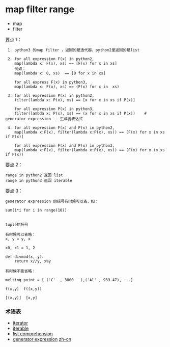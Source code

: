 # map filter range

 - map
 - filter

 
 要点 1：
 
     1. python3 的map filter ，返回的是迭代器，python2里返回的是list
     
     2. for all expression F(x) in python2, 
        map(lambda x: F(x), xs) == [F(x) for x in xs]
        例如：
        map(lambda x: 0, xs)  == [0 for x in xs]
        
        for all express F(x) in python3,
        map(lambda x: F(x), xs) == (F(x) for x in  xs)
        
     3. for all expression P(x) in python2, 
        filter(lambda x: P(x), xs) == [x for x in xs if P(x)] 
        
        for all expression P(x) in python3, 
        filter(lambda x: P(x), xs) == (x for x in xs if P(x))    # generator expression -- 生成器表达式
        
     4. for all expression F(x) and P(x) in python2,
        map(lambda x:F(x), filter(lambda x:P(x), xs)) == [F(x) for x in xs if P(x)]
        
        for all expression F(x) and P(x) in python3,
        map(lambda x:F(x), filter(lambda x:P(x), xs)) == (F(x) for x in xs if P(x))
        

要点 2：

    range in python2 返回 list
    range in python3 返回 iterable
    
要点 3：

    generator expression 的括号有时候可以省，如：
        
    sum(i*i for i in range(10)) 
    
    
    tuple的括号
    
    有时候可以省略：
    x, y = y, x
    
    x0, x1 = 1, 2

    def divmod(x, y):
        return x//y, x%y
           
    有时候不能省略：
    
    melting_point = [ ('C'  , 3800   ),('Al' , 933.47), ...]   
    
    f(x,y)  f((x,y))    
    
    [(x,y)]  [x,y]

### 术语表

* [iterator](https://docs.python.org/3/glossary.html#term-iterator)
* [iterable](https://docs.python.org/3/glossary.html#term-iterable)
* [list comprehension](https://docs.python.org/3/glossary.html#term-list-comprehension)
* [generator expression](https://docs.python.org/3/glossary.html#term-generator-expression)
  [zh-cn](https://docs.python.org/zh-cn/3/glossary.html#term-generator-expression)
